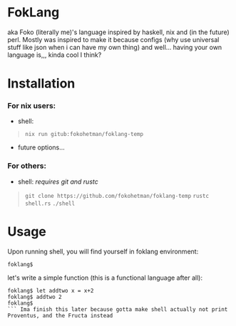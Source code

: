 # FokLang
aka Foko (literally me)'s language inspired by haskell, nix and (in the future) perl. Mostly was inspired to make it because configs (why use universal stuff like json when i can have my own thing) and well... having your own language is,,, kinda cool I think?

# Installation
### For nix users:
* shell:
> `nix run gitub:fokohetman/foklang-temp`
* future options...
### For others:
* shell:
*requires git and rustc*
>`git clone https://github.com/fokohetman/foklang-temp`
>`rustc shell.rs`
>`./shell`

# Usage
Upon running shell, you will find yourself in foklang environment:
```
foklang$ 
```
let's write a simple function (this is a functional language after all):
```
foklang$ let addtwo x = x+2
foklang$ addtwo 2
foklang$
``` Ima finish this later because gotta make shell actually not print Proventus, and the Fructa instead